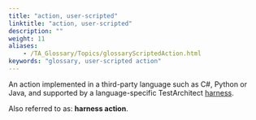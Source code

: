 ```yaml
--- 
title: "action, user-scripted"
linktitle: "action, user-scripted"
description: ""
weight: 11
aliases: 
    - /TA_Glossary/Topics/glossaryScriptedAction.html
keywords: "glossary, user-scripted action"
---
```


An action implemented in a third-party language such as C\#, Python or Java, and supported by a language-specific TestArchitect [harness](/TA_Tutorials/Topics/Tutorial_Scripting_actions_in_other_languages.html).

Also referred to as: **harness action**.

